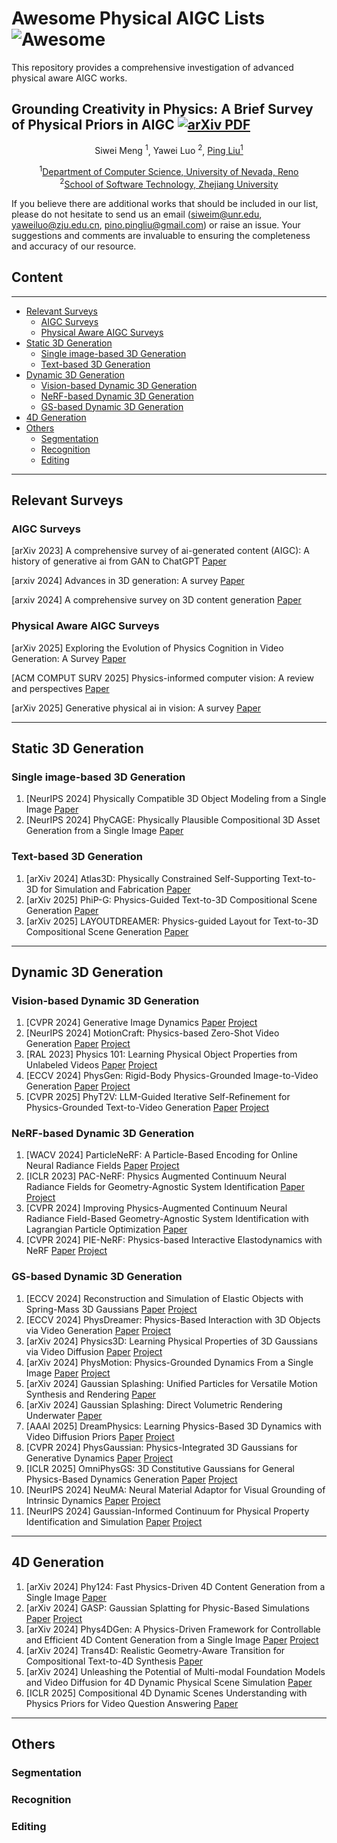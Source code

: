 # Awesome Physical AIGC Lists ![Awesome](https://awesome.re/badge.svg)

This repository provides a comprehensive investigation of advanced physical aware AIGC works.

<p align="center" style="font-size:20px;">
  <h2>Grounding Creativity in Physics: A Brief Survey of Physical Priors in AIGC
  <a href="https://arxiv.org/abs/2502.07007"><img src='https://img.shields.io/badge/arXiv-PDF-red?style=flat&logo=arXiv&logoColor=red' alt='arXiv PDF'></a>
  </h2>
</p>
<p align="center">
  <a> Siwei Meng <sup>1</sup></a>,
  <a> Yawei Luo <sup>2</sup></a>,
  <a href="https://pinglmlcv.github.io/pingliu264/">Ping Liu<sup>1</sup></a>
</p>

<p align="center">
  <sup>1</sup><a href="https://www.unr.edu/cse">Department of Computer Science, University of Nevada, Reno</a><br>
  <sup>2</sup><a href="http://www.cst.zju.edu.cn/cstenglish/main.htm">School of Software Technology, Zhejiang University</a><br>
</p>

If you believe there are additional works that should be included in our list, please do not hesitate to send us an email (siweim@unr.edu, yaweiluo@zju.edu.cn, pino.pingliu@gmail.com) or raise an issue. Your suggestions and comments are invaluable to ensuring the completeness and accuracy of our resource.

## Content
---
- [Relevant Surveys](#relevant-surveys)
     - [AIGC Surveys](#aigc-surveys)
     - [Physical Aware AIGC Surveys](#physical-aware-aigc-surveys)
- [Static 3D Generation](#static-3d-generation)
     - [Single image-based 3D Generation](#single-image-based-3d-generation)
     - [Text-based 3D Generation](#text-based-3d-generation)
- [Dynamic 3D Generation](#dynamic-3d-generation)
     - [Vision-based Dynamic 3D Generation](#vison-based-dynamic-3d-generation)
     - [NeRF-based Dynamic 3D Generation](#nerf-based-dynamic-3d-generation)
     - [GS-based Dynamic 3D Generation](#gs-based-dynamic-3d-generation)
- [4D Generation](#4d-generation)
- [Others](#others)
     - [Segmentation](#segmentation)
     - [Recognition](#recognition)
     - [Editing](#editing)
---
## Relevant Surveys

### AIGC Surveys
\[arXiv 2023\] A comprehensive survey of ai-generated content (AIGC): A history of generative ai from GAN to ChatGPT [Paper](https://arxiv.org/abs/2303.04226)

\[arxiv 2024\] Advances in 3D generation: A survey [Paper](https://arxiv.org/abs/2401.17807)

\[arxiv 2024\] A comprehensive survey on 3D content generation [Paper](https://arxiv.org/abs/2402.01166)

### Physical Aware AIGC Surveys
\[arXiv 2025\] Exploring the Evolution of Physics Cognition in Video Generation: A Survey [Paper](https://arxiv.org/pdf/2503.21765)

\[ACM COMPUT SURV 2025\] Physics-informed computer vision: A review and perspectives [Paper](https://arxiv.org/abs/2305.18035)

\[arXiv 2025\] Generative physical ai in vision: A survey [Paper](https://arxiv.org/abs/2501.10928)

---
## Static 3D Generation
### Single image-based 3D Generation
1. \[NeurIPS 2024\] Physically Compatible 3D Object Modeling from a Single Image [Paper](https://arxiv.org/abs/2405.20510)
2. \[NeurIPS 2024\] PhyCAGE: Physically Plausible Compositional 3D Asset Generation from a Single Image [Paper](https://arxiv.org/abs/2411.18548)
### Text-based 3D Generation
1. \[arXiv 2024\] Atlas3D: Physically Constrained Self-Supporting Text-to-3D for Simulation and Fabrication [Paper](https://arxiv.org/abs/2405.18515)
2. \[arXiv 2025\] PhiP-G: Physics-Guided Text-to-3D Compositional Scene Generation [Paper](https://arxiv.org/abs/2502.00708)
3. \[arXiv 2025\] LAYOUTDREAMER: Physics-guided Layout for Text-to-3D Compositional Scene Generation [Paper](https://arxiv.org/abs/2502.01949)

---
## Dynamic 3D Generation
### Vision-based Dynamic 3D Generation
1. \[CVPR 2024\] Generative Image Dynamics [Paper](https://arxiv.org/abs/2309.07906) [Project](https://generative-dynamics.github.io/)
2. \[NeurIPS 2024\] MotionCraft: Physics-based Zero-Shot Video Generation [Paper](https://arxiv.org/abs/2401.13856) [Project](https://mezzelfo.github.io/MotionCraft/)
3. \[RAL 2023\] Physics 101: Learning Physical Object Properties from Unlabeled Videos [Paper](http://phys101.csail.mit.edu/papers/phys101_bmvc.pdf) [Project](http://phys101.csail.mit.edu/)
4. \[ECCV 2024\] PhysGen: Rigid-Body Physics-Grounded Image-to-Video Generation [Paper](https://arxiv.org/pdf/2409.18964) [Project](https://github.com/stevenlsw/physgen)
5. \[CVPR 2025\] PhyT2V: LLM-Guided Iterative Self-Refinement for Physics-Grounded Text-to-Video Generation [Paper](https://arxiv.org/abs/2412.00596) [Project](https://github.com/pittisl/PhyT2V)
### NeRF-based Dynamic 3D Generation
1. \[WACV 2024\] ParticleNeRF: A Particle-Based Encoding for Online Neural Radiance Fields [Paper](https://arxiv.org/abs/2211.04041) [Project](https://github.com/jc211/ParticleNeRF)
2. \[ICLR 2023\] PAC-NeRF: Physics Augmented Continuum Neural Radiance Fields for Geometry-Agnostic System Identification [Paper](https://arxiv.org/abs/2303.05512) [Project](https://github.com/xuan-li/PAC-NeRF)
3. \[CVPR 2024\] Improving Physics-Augmented Continuum Neural Radiance Field-Based Geometry-Agnostic System Identification with Lagrangian Particle Optimization [Paper](https://arxiv.org/abs/2406.04155)
4. \[CVPR 2024\] PIE-NeRF: Physics-based Interactive Elastodynamics with NeRF [Paper](https://arxiv.org/abs/2311.13099) [Project](https://fytalon.github.io/pienerf/)
### GS-based Dynamic 3D Generation
1. \[ECCV 2024\] Reconstruction and Simulation of Elastic Objects with Spring-Mass 3D Gaussians [Paper](https://arxiv.org/abs/2403.09434) [Project](https://github.com/Colmar-zlicheng/Spring-Gaus)
2. \[ECCV 2024\] PhysDreamer: Physics-Based Interaction with 3D Objects via Video Generation [Paper](https://arxiv.org/abs/2404.13026) [Project](https://physdreamer.github.io/)
3. \[arXiv 2024\] Physics3D: Learning Physical Properties of 3D Gaussians via Video Diffusion [Paper](https://arxiv.org/abs/2406.04338) [Project](https://liuff19.github.io/Physics3D/)
4. \[arXiv 2024\] PhysMotion: Physics-Grounded Dynamics From a Single Image [Paper](https://arxiv.org/abs/2411.17189) [Project](https://supertan0204.github.io/physmotion_website/)
5. \[arXiv 2024\] Gaussian Splashing: Unified Particles for Versatile Motion Synthesis and Rendering [Paper](https://arxiv.org/abs/2401.15318)
6. \[arXiv 2024\] Gaussian Splashing: Direct Volumetric Rendering Underwater [Paper](https://arxiv.org/abs/2411.19588)
7. \[AAAI 2025\] DreamPhysics: Learning Physics-Based 3D Dynamics with Video Diffusion Priors [Paper](https://arxiv.org/abs/2406.01476) [Project](https://github.com/tyhuang0428/DreamPhysics)
8. \[CVPR 2024\] PhysGaussian: Physics-Integrated 3D Gaussians for Generative Dynamics [Paper](https://arxiv.org/abs/2311.12198) [Project](https://xpandora.github.io/PhysGaussian/)
9. \[ICLR 2025\] OmniPhysGS: 3D Constitutive Gaussians for General Physics-Based Dynamics Generation [Paper](https://arxiv.org/abs/2501.18982) [Project](https://wgsxm.github.io/projects/omniphysgs/)
10. \[NeurIPS 2024\] NeuMA: Neural Material Adaptor for Visual Grounding of Intrinsic Dynamics [Paper](https://arxiv.org/abs/2410.08257) [Project](https://xjay18.github.io/projects/neuma.html)
11. \[NeurIPS 2024\] Gaussian-Informed Continuum for Physical Property Identification and Simulation [Paper](https://arxiv.org/pdf/2406.14927) [Project](https://jukgei.github.io/project/gic/)

---
## 4D Generation
1. \[arXiv 2024\] Phy124: Fast Physics-Driven 4D Content Generation from a Single Image [Paper](https://arxiv.org/pdf/2409.07179)
2. \[arXiv 2024\] GASP: Gaussian Splatting for Physic-Based Simulations [Paper](https://arxiv.org/abs/2409.05819) [Project](https://waczjoan.github.io/GASP/)
3. \[arXiv 2024\] Phys4DGen: A Physics-Driven Framework for Controllable and Efficient 4D Content Generation from a Single Image [Paper](https://arxiv.org/abs/2411.16800) [Project](https://github.com/JiajingLin/Phys4DGen)
4. \[arXiv 2024\] Trans4D: Realistic Geometry-Aware Transition for Compositional Text-to-4D Synthesis [Paper](https://arxiv.org/abs/2410.07155)
5. \[arXiv 2024\] Unleashing the Potential of Multi-modal Foundation Models and Video Diffusion for 4D Dynamic Physical Scene Simulation [Paper](https://arxiv.org/abs/2411.14423)
6. \[ICLR 2025\] Compositional 4D Dynamic Scenes Understanding with Physics Priors for Video Question Answering [Paper](https://arxiv.org/abs/2406.00622)

---
## Others
### Segmentation

### Recognition

### Editing
